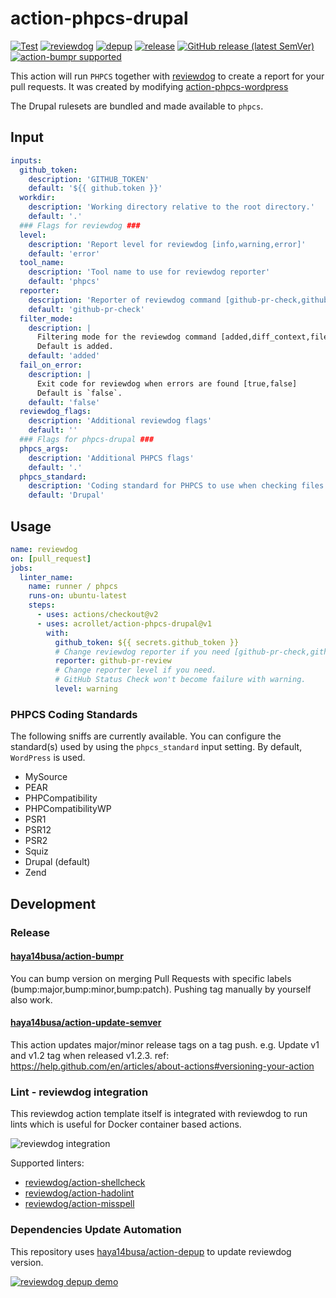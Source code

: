 # action-phpcs-drupal

[![Test](https://github.com/acrollet/action-phpcs-drupal/workflows/Test/badge.svg)](https://github.com/acrollet/action-phpcs-drupal/actions?query=workflow%3ATest)
[![reviewdog](https://github.com/acrollet/action-phpcs-drupal/workflows/reviewdog/badge.svg)](https://github.com/acrollet/action-phpcs-drupal/actions?query=workflow%3Areviewdog)
[![depup](https://github.com/acrollet/action-phpcs-drupal/workflows/depup/badge.svg)](https://github.com/acrollet/action-phpcs-drupal/actions?query=workflow%3Adepup)
[![release](https://github.com/acrollet/action-phpcs-drupal/workflows/release/badge.svg)](https://github.com/acrollet/action-phpcs-drupal/actions?query=workflow%3Arelease)
[![GitHub release (latest SemVer)](https://img.shields.io/github/v/release/acrollet/action-phpcs-drupal?logo=github&sort=semver)](https://github.com/acrollet/action-phpcs-drupal/releases)
[![action-bumpr supported](https://img.shields.io/badge/bumpr-supported-ff69b4?logo=github&link=https://github.com/haya14busa/action-bumpr)](https://github.com/haya14busa/action-bumpr)

This action will run `PHPCS` together with [reviewdog](https://github.com/reviewdog/reviewdog) to create a report for your pull requests. It was created by modifying [action-phpcs-wordpress](https://github.com/oohnoitz/action-phpcs-wordpress)

The Drupal rulesets are bundled and made available to `phpcs`.

## Input

```yaml
inputs:
  github_token:
    description: 'GITHUB_TOKEN'
    default: '${{ github.token }}'
  workdir:
    description: 'Working directory relative to the root directory.'
    default: '.'
  ### Flags for reviewdog ###
  level:
    description: 'Report level for reviewdog [info,warning,error]'
    default: 'error'
  tool_name:
    description: 'Tool name to use for reviewdog reporter'
    default: 'phpcs'
  reporter:
    description: 'Reporter of reviewdog command [github-pr-check,github-check,github-pr-review].'
    default: 'github-pr-check'
  filter_mode:
    description: |
      Filtering mode for the reviewdog command [added,diff_context,file,nofilter].
      Default is added.
    default: 'added'
  fail_on_error:
    description: |
      Exit code for reviewdog when errors are found [true,false]
      Default is `false`.
    default: 'false'
  reviewdog_flags:
    description: 'Additional reviewdog flags'
    default: ''
  ### Flags for phpcs-drupal ###
  phpcs_args:
    description: 'Additional PHPCS flags'
    default: '.'
  phpcs_standard:
    description: 'Coding standard for PHPCS to use when checking files'
    default: 'Drupal'
```

## Usage

```yaml
name: reviewdog
on: [pull_request]
jobs:
  linter_name:
    name: runner / phpcs
    runs-on: ubuntu-latest
    steps:
      - uses: actions/checkout@v2
      - uses: acrollet/action-phpcs-drupal@v1
        with:
          github_token: ${{ secrets.github_token }}
          # Change reviewdog reporter if you need [github-pr-check,github-check,github-pr-review].
          reporter: github-pr-review
          # Change reporter level if you need.
          # GitHub Status Check won't become failure with warning.
          level: warning
```

### PHPCS Coding Standards

The following sniffs are currently available. You can configure the standard(s) used by using the `phpcs_standard` input setting. By default, `WordPress` is used.

- MySource
- PEAR
- PHPCompatibility
- PHPCompatibilityWP
- PSR1
- PSR12
- PSR2
- Squiz
- Drupal (default)
- Zend

## Development

### Release

#### [haya14busa/action-bumpr](https://github.com/haya14busa/action-bumpr)
You can bump version on merging Pull Requests with specific labels (bump:major,bump:minor,bump:patch).
Pushing tag manually by yourself also work.

#### [haya14busa/action-update-semver](https://github.com/haya14busa/action-update-semver)

This action updates major/minor release tags on a tag push. e.g. Update v1 and v1.2 tag when released v1.2.3.
ref: https://help.github.com/en/articles/about-actions#versioning-your-action

### Lint - reviewdog integration

This reviewdog action template itself is integrated with reviewdog to run lints
which is useful for Docker container based actions.

![reviewdog integration](https://user-images.githubusercontent.com/3797062/72735107-7fbb9600-3bde-11ea-8087-12af76e7ee6f.png)

Supported linters:

- [reviewdog/action-shellcheck](https://github.com/reviewdog/action-shellcheck)
- [reviewdog/action-hadolint](https://github.com/reviewdog/action-hadolint)
- [reviewdog/action-misspell](https://github.com/reviewdog/action-misspell)

### Dependencies Update Automation
This repository uses [haya14busa/action-depup](https://github.com/haya14busa/action-depup) to update
reviewdog version.

[![reviewdog depup demo](https://user-images.githubusercontent.com/3797062/73154254-170e7500-411a-11ea-8211-912e9de7c936.png)](https://github.com/reviewdog/action-template/pull/6)

